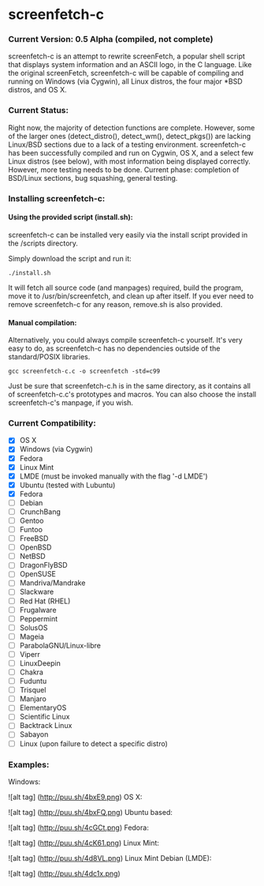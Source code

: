 screenfetch-c
=============

### Current Version: 0.5 Alpha (compiled, not complete)

screenfetch-c is an attempt to rewrite screenFetch, a popular shell 
script that displays system information and an ASCII logo, in the C 
language.
Like the original screenFetch, screenfetch-c will be capable of 
compiling and running on Windows (via Cygwin), all Linux distros, the 
four major *BSD distros, and OS X.

### Current Status:
Right now, the majority of detection functions are complete.
However, some of the larger ones (detect_distro(), detect_wm(), 
detect_pkgs()) are lacking Linux/BSD sections due to a lack of a testing 
environment.
screenfetch-c has been successfully compiled and run on Cygwin, OS X, and a select few Linux distros (see below), 
with most information being displayed correctly.
However, more testing needs to be done.
Current phase: completion of BSD/Linux sections, bug squashing, general testing.

### Installing screenfetch-c:

#### Using the provided script (install.sh):
screenfetch-c can be installed very easily via the install script provided in the /scripts directory.

Simply download the script and run it:
```
./install.sh
```

It will fetch all source code (and manpages) required, build the program, move it to /usr/bin/screenfetch, and clean up after itself.
If you ever need to remove screenfetch-c for any reason, remove.sh is also provided.

#### Manual compilation:
Alternatively, you could always compile screenfetch-c yourself. It's very easy to do, as 
screenfetch-c has no dependencies outside of the standard/POSIX libraries.

```
gcc screenfetch-c.c -o screenfetch -std=c99
```

Just be sure that screenfetch-c.h is in the same directory, as it contains all of 
screenfetch-c.c's prototypes and macros.
You can also choose the install screenfetch-c's manpage, if you wish.

### Current Compatibility:
- [x] OS X
- [x] Windows (via Cygwin)
- [x] Fedora
- [x] Linux Mint
- [x] LMDE (must be invoked manually with the flag '-d LMDE')
- [x] Ubuntu (tested with Lubuntu)
- [x] Fedora
- [ ] Debian
- [ ] CrunchBang
- [ ] Gentoo
- [ ] Funtoo
- [ ] FreeBSD
- [ ] OpenBSD
- [ ] NetBSD
- [ ] DragonFlyBSD
- [ ] OpenSUSE
- [ ] Mandriva/Mandrake
- [ ] Slackware
- [ ] Red Hat (RHEL)
- [ ] Frugalware
- [ ] Peppermint
- [ ] SolusOS
- [ ] Mageia
- [ ] ParabolaGNU/Linux-libre
- [ ] Viperr
- [ ] LinuxDeepin
- [ ] Chakra
- [ ] Fuduntu
- [ ] Trisquel
- [ ] Manjaro
- [ ] ElementaryOS
- [ ] Scientific Linux
- [ ] Backtrack Linux
- [ ] Sabayon
- [ ] Linux (upon failure to detect a specific distro)

### Examples:
Windows:

![alt tag] (http://puu.sh/4bxE9.png)
OS X:

![alt tag] (http://puu.sh/4bxFQ.png)
Ubuntu based:

![alt tag] (http://puu.sh/4cGCt.png)
Fedora:

![alt tag] (http://puu.sh/4cK61.png)
Linux Mint:

![alt tag] (http://puu.sh/4d8VL.png)
Linux Mint Debian (LMDE):

![alt tag] (http://puu.sh/4dc1x.png)

